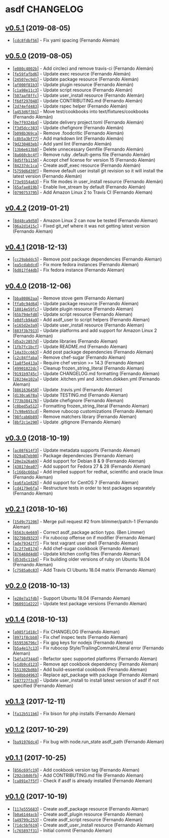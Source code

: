 # asdf CHANGELOG

## [v0.5.1](https://github.com/asdf-chef/asdf/tree/v0.4.1) (2019-08-05)

* [[`cdc8fdbf56`](https://github.com/asdf-chef/asdf/commit/cdc8fdbf56)] - Fix yaml spacing (Fernando Alemán)

## [v0.5.0](https://github.com/asdf-chef/asdf/tree/v0.4.1) (2019-08-05)

* [[`e080c4002b`](https://github.com/asdf-chef/asdf/commit/e080c4002b)] - Add circleci and remove travis-ci (Fernando Alemán)
* [[`fe59fafbd6`](https://github.com/asdf-chef/asdf/commit/fe59fafbd6)] - Update exec resource (Fernando Alemán)
* [[`24507ec9d1`](https://github.com/asdf-chef/asdf/commit/24507ec9d1)] - Update package resource (Fernando Alemán)
* [[`af000f81b3`](https://github.com/asdf-chef/asdf/commit/af000f81b3)] - Update plugin resource (Fernando Alemán)
* [[`c1a98e11c3`](https://github.com/asdf-chef/asdf/commit/c1a98e11c3)] - Update script resource (Fernando Alemán)
* [[`507aaf8ffc`](https://github.com/asdf-chef/asdf/commit/507aaf8ffc)] - Update user\_install resource (Fernando Alemán)
* [[`f6df297048`](https://github.com/asdf-chef/asdf/commit/f6df297048)] - Update CONTRIBUTING.md (Fernando Alemán)
* [[`2d74efd483`](https://github.com/asdf-chef/asdf/commit/2d74efd483)] - Update rspec helper (Fernando Alemán)
* [[`a453d6f3b1`](https://github.com/asdf-chef/asdf/commit/a453d6f3b1)] - Move test/cookbooks into text/fixtures/cookbooks (Fernando Alemán)
* [[`0e7f9324b4`](https://github.com/asdf-chef/asdf/commit/0e7f9324b4)] - Update delivery project.toml (Fernando Alemán)
* [[`f3d5dcc383`](https://github.com/asdf-chef/asdf/commit/f3d5dcc383)] - Update chefignore (Fernando Alemán)
* [[`b098b369ca`](https://github.com/asdf-chef/asdf/commit/b098b369ca)] - Remove .foodcritic (Fernando Alemán)
* [[`c8b5a3bf77`](https://github.com/asdf-chef/asdf/commit/c8b5a3bf77)] - Add markdown lint (Fernando Alemán)
* [[`9d230403eb`](https://github.com/asdf-chef/asdf/commit/9d230403eb)] - Add yaml lint (Fernando Alemán)
* [[`13b6e613b8`](https://github.com/asdf-chef/asdf/commit/13b6e613b8)] - Delete unnecessary Gemfile (Fernando Alemán)
* [[`8a660cbc4f`](https://github.com/asdf-chef/asdf/commit/8a660cbc4f)] - Remove ruby .default-gems file (Fernando Alemán)
* [[`8d5ffb1150`](https://github.com/asdf-chef/asdf/commit/8d5ffb1150)] - Accept chef license for version 15 (Fernando Alemán)
* [[`84237dc1ca`](https://github.com/asdf-chef/asdf/commit/84237dc1ca)] - Create asdf\_exec resource (Fernando Alemán)
* [[`5759d6d39f`](https://github.com/asdf-chef/asdf/commit/5759d6d39f)] - Remove default user install git revision so it will install the latest version (Fernando Alemán)
* [[`73e9354a63`](https://github.com/asdf-chef/asdf/commit/73e9354a63)] - Fix file modes in user\_install resource (Fernando Alemán)
* [[`65afae019b`](https://github.com/asdf-chef/asdf/commit/65afae019b)] - Enable live\_stream by default (Fernando Alemán)
* [[`0790753795`](https://github.com/asdf-chef/asdf/commit/0790753795)] - Add Amazon Linux 2 to Travis CI (Fernando Aleman)

## [v0.4.2](https://github.com/asdf-chef/asdf/tree/v0.4.1) (2019-01-21)

* [[`8d48ca9d58`](https://github.com/asdf-chef/asdf/commit/8d48ca9d58)] - Amazon Linux 2 can now be tested (Fernando Aleman)
* [[`06a2d1415c`](https://github.com/asdf-chef/asdf/commit/06a2d1415c)] - Fixed git_ref where it was not getting latest version (Fernando Aleman)

## [v0.4.1](https://github.com/asdf-chef/asdf/tree/v0.4.1) (2018-12-13)

* [[`cc29abddc5`](https://github.com/asdf-chef/asdf/commit/cc29abddc5)] - Remove post package dependencies (Fernando Aleman)
* [[`ea5cdabdcd`](https://github.com/asdf-chef/asdf/commit/ea5cdabdcd)] - Fix more fedora instances (Fernando Aleman)
* [[`6d017f44db`](https://github.com/asdf-chef/asdf/commit/6d017f44db)] - Fix fedora instance (Fernando Aleman)

## [v0.4.0](https://github.com/asdf-chef/asdf/tree/v0.4.0) (2018-12-06)

* [[`bba80862aa`](https://github.com/asdf-chef/asdf/commit/bba80862aa)] - Remove stove gem (Fernando Aleman)
* [[`ffa0c94d64`](https://github.com/asdf-chef/asdf/commit/ffa0c94d64)] - Update package resource (Fernando Aleman)
* [[`18814e59fc`](https://github.com/asdf-chef/asdf/commit/18814e59fc)] - Update plugin resource (Fernando Aleman)
* [[`65b794efd8`](https://github.com/asdf-chef/asdf/commit/65b794efd8)] - Update script resource (Fernando Aleman)
* [[`e0dfcb94a9`](https://github.com/asdf-chef/asdf/commit/e0dfcb94a9)] - Add asdf_user to script helpers (Fernando Aleman)
* [[`e165d2e3a9`](https://github.com/asdf-chef/asdf/commit/e165d2e3a9)] - Update user_install resource (Fernando Aleman)
* [[`883f3b7913`](https://github.com/asdf-chef/asdf/commit/883f3b7913)] - Update platforms and add support for Amazon Linux 2 (Fernando Aleman)
* [[`d5a2c2857d`](https://github.com/asdf-chef/asdf/commit/d5a2c2857d)] - Update libraries (Fernando Aleman)
* [[`1fb7fc1bcf`](https://github.com/asdf-chef/asdf/commit/1fb7fc1bcf)] - Update README.md (Fernando Aleman)
* [[`14a33cc663`](https://github.com/asdf-chef/asdf/commit/14a33cc663)] - Add post package dependencies (Fernando Aleman)
* [[`c2c84ffaba`](https://github.com/asdf-chef/asdf/commit/c2c84ffaba)] - Remove chef-sugar (Fernando Aleman)
* [[`1a8f5e413a`](https://github.com/asdf-chef/asdf/commit/1a8f5e413a)] - Require chef version \>= 14.3 (Fernando Aleman)
* [[`49901822dc`](https://github.com/asdf-chef/asdf/commit/49901822dc)] - Cleanup frozen_string_literal (Fernando Aleman)
* [[`9191b9745c`](https://github.com/asdf-chef/asdf/commit/9191b9745c)] - Update CHANGELOG.md formatting (Fernando Aleman)
* [[`28234e102a`](https://github.com/asdf-chef/asdf/commit/28234e102a)] - Update .kitchen.yml and .kitchen.dokken.yml (Fernando Aleman)
* [[`8861636450`](https://github.com/asdf-chef/asdf/commit/8861636450)] - Update .travis.yml (Fernando Aleman)
* [[`d130ca678a`](https://github.com/asdf-chef/asdf/commit/d130ca678a)] - Update TESTING.md (Fernando Aleman)
* [[`773b384176`](https://github.com/asdf-chef/asdf/commit/773b384176)] - Update chefignore (Fernando Aleman)
* [[`c0bed5a512`](https://github.com/asdf-chef/asdf/commit/c0bed5a512)] - Formatting frozen_string_literal (Fernando Aleman)
* [[`7c98e655cd`](https://github.com/asdf-chef/asdf/commit/7c98e655cd)] - Remove rubocop customizations (Fernando Aleman)
* [[`98fcab6b89`](https://github.com/asdf-chef/asdf/commit/98fcab6b89)] - Remove matchers library (Fernando Aleman)
* [[`8bf2c1e290`](https://github.com/asdf-chef/asdf/commit/8bf2c1e290)] - Update .gitignore (Fernando Aleman)

## [v0.3.0](https://github.com/asdf-chef/asdf/tree/v0.3.0) (2018-10-19)

* [[`ac08f614f3`](https://github.com/asdf-chef/asdf/commit/ac08f614f3)] - Update metadata supports (Fernando Aleman)
* [[`029a87eb90`](https://github.com/asdf-chef/asdf/commit/029a87eb90)] - Package dependencies (Fernando Aleman)
* [[`20e2a26a69`](https://github.com/asdf-chef/asdf/commit/20e2a26a69)] - Add support for Debian 8 & 9 (Fernando Aleman)
* [[`43017dea07`](https://github.com/asdf-chef/asdf/commit/43017dea07)] - Add support for Fedora 27 & 28 (Fernando Aleman)
* [[`c166bc66ba`](https://github.com/asdf-chef/asdf/commit/c166bc66ba)] - Add implied support for redhat, scientific and oracle linux (Fernando Aleman)
* [[`ea6fa1e826`](https://github.com/asdf-chef/asdf/commit/ea6fa1e826)] - Add support for CentOS 7 (Fernando Aleman)
* [[`cd4179e6fa`](https://github.com/asdf-chef/asdf/commit/cd4179e6fa)] - Restructure tests in order to test packages separately (Fernando Aleman)

## [v0.2.1](https://github.com/asdf-chef/asdf/tree/v0.2.1) (2018-10-16)

* [[`15d9c71206`](https://github.com/asdf-chef/asdf/commit/15d9c71206)] - Merge pull request #2 from blimmer/patch-1 (Fernando Aleman)
* [[`6563c4e669`](https://github.com/asdf-chef/asdf/commit/6563c4e669)] - Correct asdf_package action typo. (Ben Limmer)
* [[`02798d9323`](https://github.com/asdf-chef/asdf/commit/02798d9323)] - Fix rubocop offense on if modifier (Fernando Aleman)
* [[`ade79342ff`](https://github.com/asdf-chef/asdf/commit/ade79342ff)] - Fix test vagrant user shell (Fernando Aleman)
* [[`3c2f7e8174`](https://github.com/asdf-chef/asdf/commit/3c2f7e8174)] - Add chef-sugar cookbook (Fernando Aleman)
* [[`876460d4d8`](https://github.com/asdf-chef/asdf/commit/876460d4d8)] - Update kitchen config files (Fernando Aleman)
* [[`d53d5c11b4`](https://github.com/asdf-chef/asdf/commit/d53d5c11b4)] - Fix building older versions of ruby on Ubuntu 18.04 (Fernando Aleman)
* [[`c7585a0c83`](https://github.com/asdf-chef/asdf/commit/c7585a0c83)] - Add Travis CI Ubuntu 18.04 matrix (Fernando Aleman)

## [v0.2.0](https://github.com/asdf-chef/asdf/tree/v0.2.0) (2018-10-13)

* [[`e28e7a1fdb`](https://github.com/asdf-chef/asdf/commit/e28e7a1fdb)] - Support Ubuntu 18.04 (Fernando Aleman)
* [[`960931d222`](https://github.com/asdf-chef/asdf/commit/960931d222)] - Update test package versions (Fernando Aleman)

## [v0.1.4](https://github.com/asdf-chef/asdf/tree/v0.1.4) (2018-10-13)

* [[`a985f1d18c`](https://github.com/asdf-chef/asdf/commit/a985f1d18c)] - Fix CHANGELOG (Fernando Aleman)
* [[`8971f8cbb8`](https://github.com/asdf-chef/asdf/commit/8971f8cbb8)] - Fix chef inspec tests (Fernando Aleman)
* [[`659536796c`](https://github.com/asdf-chef/asdf/commit/659536796c)] - Fix gpg keys for nodejs (Fernando Aleman)
* [[`b5a4e17c13`](https://github.com/asdf-chef/asdf/commit/b5a4e17c13)] - Fix rubocop Style/TrailingCommaInLiteral error (Fernando Aleman)
* [[`54fa3f344d`](https://github.com/asdf-chef/asdf/commit/54fa3f344d)] - Refactor spec supported platforms (Fernando Aleman)
* [[`e1db9cd123`](https://github.com/asdf-chef/asdf/commit/e1db9cd123)] - Remove apt cookbook dependency (Fernando Aleman)
* [[`551302bd6b`](https://github.com/asdf-chef/asdf/commit/551302bd6b)] - Add build-essential cookbook (Fernando Aleman)
* [[`648bbd4963`](https://github.com/asdf-chef/asdf/commit/648bbd4963)] - Replace apt_package with package (Fernando Aleman)
* [[`287727f3c8`](https://github.com/asdf-chef/asdf/commit/287727f3c8)] - Update user_install to install latest version of asdf if not specified (Fernando Aleman)

## [v0.1.3](https://github.com/asdf-chef/asdf/tree/v0.1.3) (2017-12-11)

* [[`fa12b511b6`](https://github.com/asdf-chef/asdf/commit/fa12b511b6)] - Fix bison for php installs (Fernando Aleman)

## [v0.1.2](https://github.com/asdf-chef/asdf/tree/v0.1.2) (2017-10-29)

* [[`ba91976dc4`](https://github.com/asdf-chef/asdf/commit/ba91976dc4)] - Fix bug with node.run_state asdf_path (Fernando Aleman)

## [v0.1.1](https://github.com/asdf-chef/asdf/tree/v0.1.1) (2017-10-25)

* [[`856c69fc19`](https://github.com/asdf-chef/asdf/commit/856c69fc19)] - Add cookbook version tag (Fernando Aleman)
* [[`292cb8d6fb`](https://github.com/asdf-chef/asdf/commit/292cb8d6fb)] - Add CONTRIBUTING.md file (Fernando Aleman)
* [[`ca891e7f5f`](https://github.com/asdf-chef/asdf/commit/ca891e7f5f)] - Check if asdf is already installed (Fernando Aleman)

## [v0.1.0](https://github.com/asdf-chef/asdf/tree/v0.1.0) (2017-10-19)

* [[`117e555683`](https://github.com/asdf-chef/asdf/commit/117e555683)] - Create asdf_package resource (Fernando Aleman)
* [[`b0a6144acb`](https://github.com/asdf-chef/asdf/commit/b0a6144acb)] - Create asdf_plugin resource (Fernando Aleman)
* [[`a49799c253`](https://github.com/asdf-chef/asdf/commit/a49799c253)] - Create asdf_script resource (Fernando Aleman)
* [[`71dc5bf619`](https://github.com/asdf-chef/asdf/commit/71dc5bf619)] - Create asdf_user_install resource (Fernando Aleman)
* [[`c765897f31`](https://github.com/asdf-chef/asdf/commit/c765897f31)] - Initial commit (Fernando Aleman)
